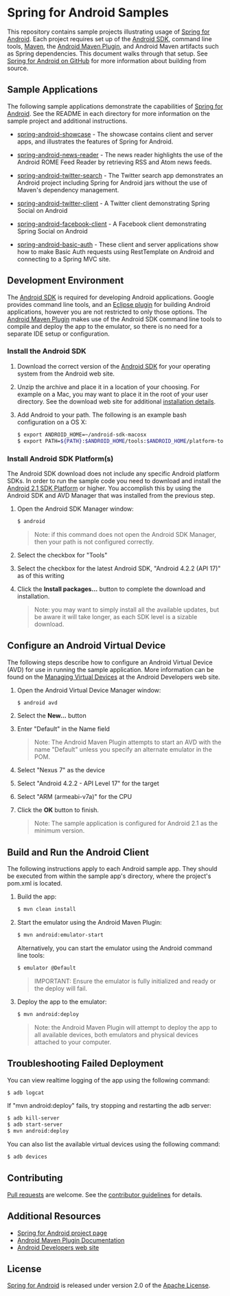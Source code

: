 # Spring for Android Samples

This repository contains sample projects illustrating usage of [Spring for Android]. Each project requires set up of the [Android SDK], command line tools, [Maven], the [Android Maven Plugin], and Android Maven artifacts such as Spring dependencies. This document walks through that setup. See [Spring for Android on GitHub] for more information about building from source.


## Sample Applications

The following sample applications demonstrate the capabilities of [Spring for Android]. See the README in each directory for more information on the sample project and additional instructions.

* [spring-android-showcase] - The showcase contains client and server apps, and illustrates the features of Spring for Android.

* [spring-android-news-reader] - The news reader highlights the use of the Android ROME Feed Reader by retrieving RSS and Atom news feeds.

* [spring-android-twitter-search] - The Twitter search app demonstrates an Android project including Spring for Android jars without the use of Maven's dependency management.

* [spring-android-twitter-client] - A Twitter client demonstrating Spring Social on Android

* [spring-android-facebook-client] - A Facebook client demonstrating Spring Social on Android

* [spring-android-basic-auth] - These client and server applications show how to make Basic Auth requests using RestTemplate on Android and connecting to a Spring MVC site.


## Development Environment

The [Android SDK] is required for developing Android applications. Google provides command line tools, and an [Eclipse plugin] for building Android applications, however you are not restricted to only those options. The [Android Maven Plugin] makes use of the Android SDK command line tools to compile and deploy the app to the emulator, so there is no need for a separate IDE setup or configuration.

### Install the Android SDK

1. Download the correct version of the [Android SDK] for your operating system from the Android web site.

2. Unzip the archive and place it in a location of your choosing. For example on a Mac, you may want to place it in the root of your user directory. See the download web site for additional [installation details].

3. Add Android to your path. The following is an example bash configuration on a OS X:

    ```sh
    $ export ANDROID_HOME=~/android-sdk-macosx
    $ export PATH=${PATH}:$ANDROID_HOME/tools:$ANDROID_HOME/platform-tools
    ```

### Install Android SDK Platform(s)

The Android SDK download does not include any specific Android platform SDKs. In order to run the sample code you need to download and install the [Android 2.1 SDK Platform] or higher. You accomplish this by using the Android SDK and AVD Manager that was installed from the previous step.

1. Open the Android SDK Manager window:

    ```sh
    $ android
    ```

    > Note: if this command does not open the Android SDK Manager, then your path is not configured correctly.
    
2. Select the checkbox for "Tools"

3. Select the checkbox for the latest Android SDK, "Android 4.2.2 (API 17)" as of this writing

4. Click the **Install packages...** button to complete the download and installation.

    > Note: you may want to simply install all the available updates, but be aware it will take longer, as each SDK level is a sizable download.


## Configure an Android Virtual Device

The following steps describe how to configure an Android Virtual Device (AVD) for use in running the sample application. More information can be found on the [Managing Virtual Devices] at the Android Developers web site.

1. Open the Android Virtual Device Manager window:

    ```sh
    $ android avd
    ```

2. Select the **New…** button

3. Enter "Default" in the Name field

    > Note: The Android Maven Plugin attempts to start an AVD with the name "Default" unless you specify an alternate emulator in the POM.
    
4. Select "Nexus 7" as the device

5. Select "Android 4.2.2 - API Level 17" for the target

6. Select "ARM (armeabi-v7a)" for the CPU

7. Click the **OK** button to finish.

    > Note: The sample application is configured for Android 2.1 as the minimum version.


## Build and Run the Android Client

The following instructions apply to each Android sample app. They should be executed from within the sample app's directory, where the project's pom.xml is located.

1. Build the app:

    ```sh
    $ mvn clean install
    ```

2. Start the emulator using the Android Maven Plugin:

    ```sh
    $ mvn android:emulator-start
    ```

    Alternatively, you can start the emulator using the Android command line tools:

    ```sh
    $ emulator @Default
    ```

    > IMPORTANT: Ensure the emulator is fully initialized and ready or the deploy will fail.

3. Deploy the app to the emulator:

    ```sh
    $ mvn android:deploy
    ```

    > Note: the Android Maven Plugin will attempt to deploy the app to all available devices, both emulators and physical devices attached to your computer.


## Troubleshooting Failed Deployment

You can view realtime logging of the app using the following command:

```sh
$ adb logcat
```

If "mvn android:deploy" fails, try stopping and restarting the adb server:

```sh
$ adb kill-server
$ adb start-server
$ mvn android:deploy
```

You can also list the available virtual devices using the following command:

```sh
$ adb devices
```


## Contributing

[Pull requests] are welcome. See the [contributor guidelines] for details.


## Additional Resources

* [Spring for Android project page]
* [Android Maven Plugin Documentation]
* [Android Developers web site]


## License

[Spring for Android] is released under version 2.0 of the [Apache License].


[Spring for Android]: http://www.springsource.org/spring-android
[Android SDK]: http://developer.android.com/sdk/index.html
[Maven]: http://maven.apache.org
[Android Maven Plugin]: http://code.google.com/p/maven-android-plugin
[Spring for Android on GitHub]: https://github.com/SpringSource/spring-android
[spring-android-showcase]: https://github.com/SpringSource/spring-android-samples/tree/master/spring-android-showcase
[spring-android-news-reader]: https://github.com/SpringSource/spring-android-samples/tree/master/spring-android-news-reader
[spring-android-twitter-search]: https://github.com/SpringSource/spring-android-samples/tree/master/spring-android-twitter-search
[spring-android-twitter-client]: https://github.com/SpringSource/spring-android-samples/tree/master/spring-android-twitter-client
[spring-android-facebook-client]: https://github.com/SpringSource/spring-android-samples/tree/master/spring-android-facebook-client
[spring-android-basic-auth]: https://github.com/SpringSource/spring-android-samples/tree/master/spring-android-basic-auth
[Eclipse Plugin]: http://developer.android.com/sdk/eclipse-adt.html
[installation details]: http://developer.android.com/sdk/installing.html
[Android 2.1 SDK Platform]: http://developer.android.com/sdk/android-2.1.html
[Managing Virtual Devices]: http://developer.android.com/tools/devices/index.html
[Pull requests]: http://help.github.com/send-pull-requests
[contributor guidelines]: https://github.com/SpringSource/spring-android/wiki/Contributor-Guidelines
[Spring for Android project page]: http://www.springsource.org/spring-android
[Android Maven Plugin Documentation]: http://maven-android-plugin-m2site.googlecode.com/svn/plugin-info.html
[Android Developers web site]: http://developer.android.com/index.html
[Apache license]: http://www.apache.org/licenses/LICENSE-2.0
